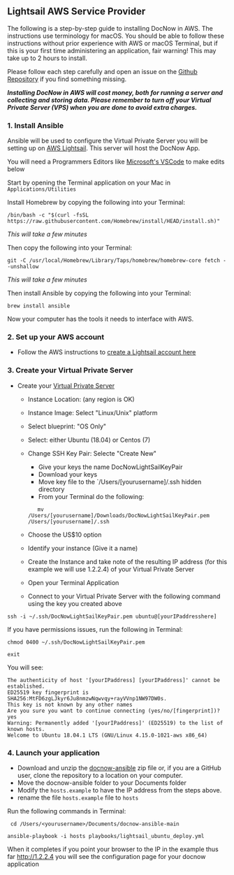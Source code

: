 ## Lightsail AWS Service Provider

The following is a step-by-step guide to installing DocNow in AWS. The instructions use terminology for macOS. You should be able to follow these instructions without prior experience with AWS or macOS Terminal, but if this is your first time administering an application, fair warning! This may take up to 2 hours to install.

Please follow each step carefully and open an issue on the [Github
Repository](https://github.com/DocNow/docnow-ansible/issues) if you find
something missing.


***Installing DocNow in AWS will cost money, both for running a server and collecting and storing data. Please remember to turn off your Virtual Private Server (VPS) when you are done to avoid extra charges.***

### 1. Install Ansible

Ansible will be used to configure the Virtual Private Server you will be setting up on [AWS Lightsail](https://aws.amazon.com/lightsail/?p=gsrc&c=ho_lvm). This server will host the DocNow App. 

You will need a Programmers Editors like [Microsoft's VSCode](https://code.visualstudio.com) to make edits below

Start by opening the Terminal application on your Mac in `Applications/Utilities` 

Install Homebrew by copying the following into your Terminal: 

``` /bin/bash -c "$(curl -fsSL https://raw.githubusercontent.com/Homebrew/install/HEAD/install.sh)" ```

*This will take a few minutes*

Then copy the following into your Terminal:

```git -C /usr/local/Homebrew/Library/Taps/homebrew/homebrew-core fetch --unshallow```

*This will take a few minutes*

Then install Ansible by copying the following into your Terminal:

``` brew install ansible ```

Now your computer has the tools it needs to interface with AWS. 

### 2. Set up your AWS account

* Follow the AWS instructions to [create a Lightsail account here](https://portal.aws.amazon.com/billing/signup?client=lightsail&fid=1A3F6B376ECAC516-2C15C39C5ACECACB&redirect_url=https%3A%2F%2Flightsail.aws.amazon.com%2Fls%2Fsignup#/start)


### 3. Create your Virtual Private Server

* Create your [Virtual Private Server](https://aws.amazon.com/getting-started/hands-on/launch-a-virtual-machine/)
  * Instance Location: (any region is OK)
  * Instance Image: Select "Linux/Unix" platform 
  * Select blueprint:  "OS Only"
  * Select: either Ubuntu (18.04) or Centos (7)
  * Change SSH Key Pair: Selecte "Create New"
    * Give your keys the name DocNowLightSailKeyPair
    * Download your keys
    * Move key file to the `/Users/[yourusername]/.ssh hidden directory
    * From your Terminal do the following:
    
    ```mkdir /Users/[yourusername]/.ssh
       mv /Users/[yourusername]/Downloads/DocNowLightSailKeyPair.pem /Users/[yourusername]/.ssh
    ```
    
  * Choose the US$10 option
  * Identify your instance (Give it a name)
  * Create the Instance and take note of the resulting IP address (for this example we will use 1.2.2.4) of your Virtual Private Server
  * Open your Terminal Application 
  * Connect to your Virtual Private Server with the following command using the key you created above 

```ssh -i ~/.ssh/DocNowLightSailKeyPair.pem ubuntu@[yourIPaddresshere]```

If you have permissions issues, run the following in Terminal:

```chmod 0400 ~/.ssh/DocNowLightSailKeyPair.pem```

```exit```

You will see:

```
The authenticity of host '[yourIPaddress] [yourIPaddress]' cannot be established.
ED25519 key fingerprint is SHA256:MtFD6zgLJkyr6Ju8nmzwNqwvqy+rayVVnp1NW97DW0s.
This key is not known by any other names
Are you sure you want to continue connecting (yes/no/[fingerprint])? yes
Warning: Permanently added '[yourIPaddress]' (ED25519) to the list of known hosts.
Welcome to Ubuntu 18.04.1 LTS (GNU/Linux 4.15.0-1021-aws x86_64)
```

### 4. Launch your application

* Download and unzip the [docnow-ansible](https://github.com/docnow/docnow-ansible) zip file or, if you are a GitHub user, clone the repository to a location on your computer. 
* Move the docnow-ansible folder to your Documents folder
* Modify the `hosts.example` to have the IP address from the steps above. 
* rename the file  `hosts.example` file to `hosts`

Run the following commands in Terminal: 

``` cd /Users/<yourusername>/Documents/docnow-ansible-main```

```ansible-playbook -i hosts playbooks/lightsail_ubuntu_deploy.yml```

When it completes if you point your browser to the IP in the example thus far http://1.2.2.4 you will see the configuration page for your docnow application
